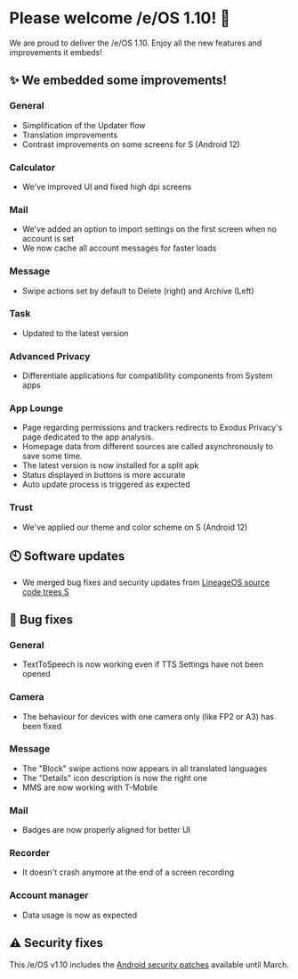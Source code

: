# Please welcome /e/OS 1.10! :rocket:

We are proud to deliver the /e/OS 1.10. Enjoy all the new features and improvements it embeds!

## ✨ We embedded some improvements!

### General

* Simplification of the Updater flow
* Translation improvements
* Contrast improvements on some screens for S (Android 12)

### Calculator

* We've improved UI and fixed high dpi screens

### Mail 

* We've added an option to import settings on the first screen when no account is set
* We now cache all account messages for faster loads

### Message

* Swipe actions set by default to Delete (right) and Archive (Left)

### Task

* Updated to the latest version 

### Advanced Privacy

* Differentiate applications for compatibility components from System apps 

### App Lounge

* Page regarding permissions and trackers redirects to Exodus Privacy's page dedicated to the app analysis.
* Homepage data from different sources are called asynchronously to save some time.
* The latest version is now installed for a split apk
* Status displayed in buttons is more accurate
* Auto update process is triggered as expected

### Trust

* We've applied our theme and color scheme on S (Android 12)


## 🕙 Software updates

* We merged bug fixes and security updates from [LineageOS source code trees S](https://review.lineageos.org/q/branch:lineage-19.1+status:merged+after:%25222023-02-11+18:10:00+%252B0200%2522+before:%25222023-03-16+18:10:00+%252B0200%2522)


## 🐛 Bug fixes

### General

* TextToSpeech is now working even if TTS Settings have not been opened

### Camera

* The behaviour for devices with one camera only (like FP2 or A3) has been fixed

### Message

* The "Block" swipe actions now appears in all translated languages
* The "Details" icon description is now the right one
* MMS are now working with T-Mobile

### Mail

* Badges are now properly aligned for better UI

### Recorder

* It doesn't crash anymore at the end of a screen recording

### Account manager

* Data usage is now as expected


## ⚠ Security fixes

This /e/OS v1.10 includes the [Android security patches](https://source.android.com/security/bulletin/2023-03-01) available until March.
